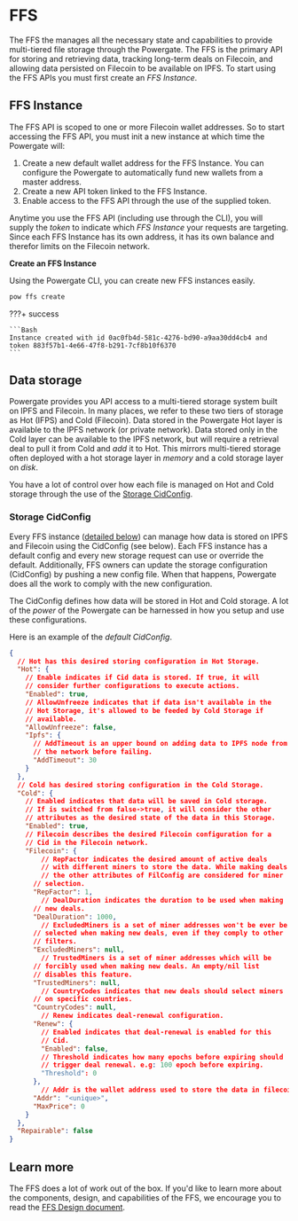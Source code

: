 # FFS

The FFS the manages all the necessary state and capabilities to provide multi-tiered file storage through the Powergate. The FFS is the primary API for storing and retrieving data, tracking long-term deals on Filecoin, and allowing data persisted on Filecoin to be available on IPFS. To start using the FFS APIs you must first create an _FFS Instance_.

## FFS Instance

The FFS API is scoped to one or more Filecoin wallet addresses. So to start accessing the FFS API, you must init a new instance at which time the Powergate will:

1. Create a new default wallet address for the FFS Instance. You can configure the Powergate to automatically fund new wallets from a master address.
2. Create a new API token linked to the FFS Instance.
3. Enable access to the FFS API through the use of the supplied token.

Anytime you use the FFS API (including use through the CLI), you will supply the _token_ to indicate which _FFS Instance_ your requests are targeting. Since each FFS Instance has its own address, it has its own balance and therefor limits on the Filecoin network.

**Create an FFS Instance**

Using the Powergate CLI, you can create new FFS instances easily.

```bash
pow ffs create
```

???+ success

    ```Bash
    Instance created with id 0ac0fb4d-581c-4276-bd90-a9aa30dd4cb4 and token 883f57b1-4e66-47f8-b291-7cf8b10f6370
    ```

## Data storage

Powergate provides you API access to a multi-tiered storage system built on IPFS and Filecoin. In many places, we refer to these two tiers of storage as Hot (IFPS) and Cold (Filecoin). Data stored in the Powergate Hot layer is available to the IPFS network (or private network). Data stored only in the Cold layer can be available to the IPFS network, but will require a retrieval deal to pull it from Cold and _add_ it to Hot. This mirrors multi-tiered storage often deployed with a hot storage layer in _memory_ and a cold storage layer on _disk_.

You have a lot of control over how each file is managed on Hot and Cold storage through the use of the [Storage CidConfig](#storage-cidconfig).

### Storage CidConfig

Every FFS instance ([detailed below](#ffs)) can manage how data is stored on IPFS and Filecoin using the CidConfig (see below). Each FFS instance has a default config and every new storage request can use or override the default. Additionally, FFS owners can update the storage configuration (CidConfig) by pushing a new config file. When that happens, Powergate does all the work to comply with the new configuration.

The CidConfig defines how data will be stored in Hot and Cold storage. A lot of the _power_ of the Powergate can be harnessed in how you setup and use these configurations.

Here is an example of the _default CidConfig_.

```JSON
{
  // Hot has this desired storing configuration in Hot Storage.
  "Hot": {
    // Enable indicates if Cid data is stored. If true, it will
    // consider further configurations to execute actions.
    "Enabled": true,
    // AllowUnfreeze indicates that if data isn't available in the
    // Hot Storage, it's allowed to be feeded by Cold Storage if
    // available.
    "AllowUnfreeze": false,
    "Ipfs": {
      // AddTimeout is an upper bound on adding data to IPFS node from
      // the network before failing.
      "AddTimeout": 30
    }
  },
  // Cold has desired storing configuration in the Cold Storage.
  "Cold": {
    // Enabled indicates that data will be saved in Cold storage.
    // If is switched from false->true, it will consider the other
    // attributes as the desired state of the data in this Storage.
    "Enabled": true,
    // Filecoin describes the desired Filecoin configuration for a
    // Cid in the Filecoin network.
    "Filecoin": {
    	// RepFactor indicates the desired amount of active deals
    	// with different miners to store the data. While making deals
    	// the other attributes of FilConfig are considered for miner
      // selection.
      "RepFactor": 1,
    	// DealDuration indicates the duration to be used when making
      // new deals.
      "DealDuration": 1000,
    	// ExcludedMiners is a set of miner addresses won't be ever be
      // selected when making new deals, even if they comply to other
      // filters.
      "ExcludedMiners": null,
    	// TrustedMiners is a set of miner addresses which will be
      // forcibly used when making new deals. An empty/nil list
      // disables this feature.
      "TrustedMiners": null,
    	// CountryCodes indicates that new deals should select miners
      // on specific countries.
      "CountryCodes": null,
    	// Renew indicates deal-renewal configuration.
      "Renew": {
        // Enabled indicates that deal-renewal is enabled for this
        // Cid.
        "Enabled": false,
        // Threshold indicates how many epochs before expiring should
        // trigger deal renewal. e.g: 100 epoch before expiring.
        "Threshold": 0
      },
    	// Addr is the wallet address used to store the data in filecoin
      "Addr": "<unique>",
      "MaxPrice": 0
    }
  },
  "Repairable": false
}
```

## Learn more

The FFS does a lot of work out of the box. If you'd like to learn more about the components, design, and capabilities of the FFS, we encourage you to read the [FFS Design document](https://github.com/textileio/powergate/blob/master/ffs/Design.md).